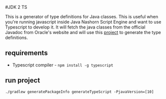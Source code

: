 #JDK 2 TS

This is a generator of type definitions for Java classes. This is useful when you're running javascript inside Java Nashorn Script Engine and want to use Typescript to develop it. It will fetch the java classes from the official Javadoc from Oracle's website and will use this [project](https://github.com/bsorrentino/java2typescript) to generate the type definitions.

## requirements

* Typescript compiler - `npm install -g typescript`

## run project

```
./gradlew generatePackageInfo generateTypeScript -PjavaVersion=[10]
```
